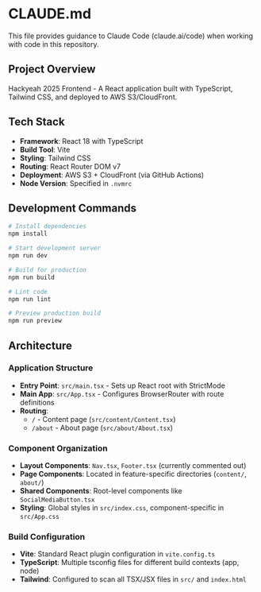# CLAUDE.md

This file provides guidance to Claude Code (claude.ai/code) when working with code in this repository.

## Project Overview

Hackyeah 2025 Frontend - A React application built with TypeScript, Tailwind CSS, and deployed to AWS S3/CloudFront.

## Tech Stack

- **Framework**: React 18 with TypeScript
- **Build Tool**: Vite
- **Styling**: Tailwind CSS
- **Routing**: React Router DOM v7
- **Deployment**: AWS S3 + CloudFront (via GitHub Actions)
- **Node Version**: Specified in `.nvmrc`

## Development Commands

```bash
# Install dependencies
npm install

# Start development server
npm run dev

# Build for production
npm run build

# Lint code
npm run lint

# Preview production build
npm run preview
```

## Architecture

### Application Structure

- **Entry Point**: `src/main.tsx` - Sets up React root with StrictMode
- **Main App**: `src/App.tsx` - Configures BrowserRouter with route definitions
- **Routing**:
  - `/` - Content page (`src/content/Content.tsx`)
  - `/about` - About page (`src/about/About.tsx`)

### Component Organization

- **Layout Components**: `Nav.tsx`, `Footer.tsx` (currently commented out)
- **Page Components**: Located in feature-specific directories (`content/`, `about/`)
- **Shared Components**: Root-level components like `SocialMediaButton.tsx`
- **Styling**: Global styles in `src/index.css`, component-specific in `src/App.css`

### Build Configuration

- **Vite**: Standard React plugin configuration in `vite.config.ts`
- **TypeScript**: Multiple tsconfig files for different build contexts (app, node)
- **Tailwind**: Configured to scan all TSX/JSX files in `src/` and `index.html`
